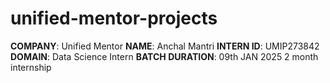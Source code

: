 # unified-mentor-projects
**COMPANY**: Unified Mentor
**NAME**: Anchal Mantri
**INTERN ID**: UMIP273842
**DOMAIN**: Data Science Intern
**BATCH DURATION**: 09th JAN 2025 2 month internship
